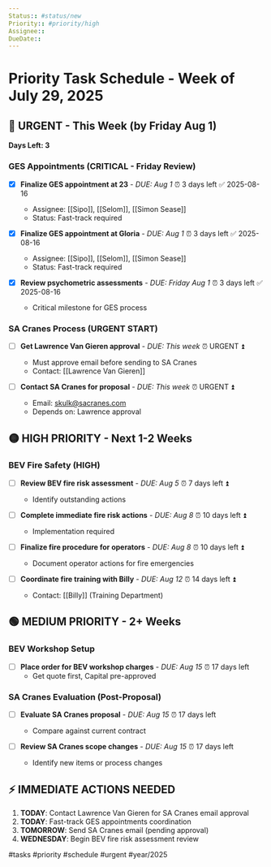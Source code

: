 ```yaml
---
Status:: #status/new
Priority:: #priority/high
Assignee:: 
DueDate:: 
---
```


# Priority Task Schedule - Week of July 29, 2025

## 🔴 URGENT - This Week (by Friday Aug 1)
**Days Left: 3**

### GES Appointments (CRITICAL - Friday Review)
- [x] **Finalize GES appointment at 23** - *DUE: Aug 1* ⏰ 3 days left ✅ 2025-08-16
  - Assignee: [[Sipo]], [[Selom]], [[Simon Sease]]
  - Status: Fast-track required
  
- [x] **Finalize GES appointment at Gloria** - *DUE: Aug 1* ⏰ 3 days left ✅ 2025-08-16
  - Assignee: [[Sipo]], [[Selom]], [[Simon Sease]]
  - Status: Fast-track required

- [x] **Review psychometric assessments** - *DUE: Friday Aug 1* ⏰ 3 days left ✅ 2025-08-16
  - Critical milestone for GES process

### SA Cranes Process (URGENT START)
- [ ] **Get Lawrence Van Gieren approval** - *DUE: This week* ⏰ URGENT ⏫ 
  - Must approve email before sending to SA Cranes
  - Contact: [[Lawrence Van Gieren]]

- [ ] **Contact SA Cranes for proposal** - *DUE: This week* ⏰ URGENT   ⏫ 
  - Email: skulk@sacranes.com
  - Depends on: Lawrence approval

## 🟡 HIGH PRIORITY - Next 1-2 Weeks

### BEV Fire Safety (HIGH)
- [ ] **Review BEV fire risk assessment** - *DUE: Aug 5* ⏰ 7 days left ⏫ 
  - Identify outstanding actions
  
- [ ] **Complete immediate fire risk actions** - *DUE: Aug 8* ⏰ 10 days left ⏫ 
  - Implementation required
  
- [ ] **Finalize fire procedure for operators** - *DUE: Aug 8* ⏰ 10 days left ⏫ 
  - Document operator actions for fire emergencies
  
- [ ] **Coordinate fire training with Billy** - *DUE: Aug 12* ⏰ 14 days left ⏫ 
  - Contact: [[Billy]] (Training Department)

## 🟢 MEDIUM PRIORITY - 2+ Weeks

### BEV Workshop Setup
- [ ] **Place order for BEV workshop charges** - *DUE: Aug 15* ⏰ 17 days left
  - Get quote first, Capital pre-approved

### SA Cranes Evaluation (Post-Proposal)
- [ ] **Evaluate SA Cranes proposal** - *DUE: Aug 15* ⏰ 17 days left
  - Compare against current contract
  
- [ ] **Review SA Cranes scope changes** - *DUE: Aug 15* ⏰ 17 days left
  - Identify new items or process changes

## ⚡ IMMEDIATE ACTIONS NEEDED
1. **TODAY**: Contact Lawrence Van Gieren for SA Cranes email approval
2. **TODAY**: Fast-track GES appointments coordination
3. **TOMORROW**: Send SA Cranes email (pending approval)
4. **WEDNESDAY**: Begin BEV fire risk assessment review

#tasks #priority #schedule #urgent #year/2025
